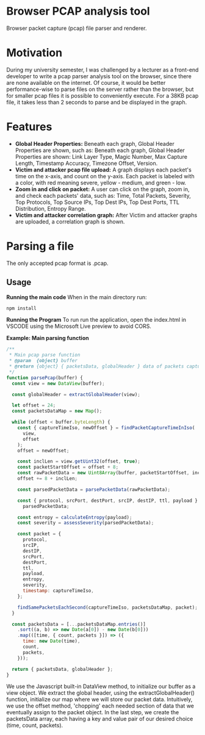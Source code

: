# Browser PCAP analysis tool

Browser packet capture (pcap) file parser and renderer.

# Motivation

During my university semester, I was challenged by a lecturer as a front-end developer to write a pcap parser analysis tool on the browser, since there are none available on the internet. Of course, it would be better performance-wise to parse files on the server rather than the browser, but for smaller pcap files it is possible to conveniently execute. For a 38KB pcap file, it takes less than 2 seconds to parse and be displayed in the graph.

# Features

- **Global Header Properties:** Beneath each graph, Global Header Properties are shown, such as: Beneath each graph, Global Header Properties are shown: Link Layer Type, Magic Number, Max Capture Length, Timestamp Accuracy, Timezone Offset, Version.
- **Victim and attacker pcap file upload:** A graph displays each packet's time on the x-axis, and count on the y-axis. Each packet is labeled with a color, with red meaning severe, yellow - medium, and green - low.
- **Zoom in and click on packet:** A user can click on the graph, zoom in, and check each packets' data, such as: Time, Total Packets, Severity, Top Protocols, Top Source IPs, Top Dest IPs, Top Dest Ports, TTL Distribution, Entropy Range.
- **Victim and attacker correlation graph:** After Victim and attacker graphs are uploaded, a correlation graph is shown.

# Parsing a file

The only accepted pcap format is .pcap.

## Usage

**Running the main code**
When in the main directory run:

```bash
npm install
```

**Running the Program**
To run run the application, open the index.html in VSCODE using the Microsoft Live preview to avoid CORS.

**Example: Main parsing function**

```javascript
/**
 * Main pcap parse function
 * @param  {object} buffer
 * @return {object} { packetsData, globalHeader } data of packets captured each second and their severity scores. Gloabl packet header data
 */
function parsePcap(buffer) {
  const view = new DataView(buffer);

  const globalHeader = extractGlobalHeader(view);

  let offset = 24;
  const packetsDataMap = new Map();

  while (offset < buffer.byteLength) {
    const { captureTimeIso, newOffset } = findPacketCaptureTimeInIso(
      view,
      offset
    );
    offset = newOffset;

    const inclLen = view.getUint32(offset, true);
    const packetStartOffset = offset + 8;
    const rawPacketData = new Uint8Array(buffer, packetStartOffset, inclLen);
    offset += 8 + inclLen;

    const parsedPacketData = parsePacketData(rawPacketData);

    const { protocol, srcPort, destPort, srcIP, destIP, ttl, payload } =
      parsedPacketData;

    const entropy = calculateEntropy(payload);
    const severity = assessSeverity(parsedPacketData);

    const packet = {
      protocol,
      srcIP,
      destIP,
      srcPort,
      destPort,
      ttl,
      payload,
      entropy,
      severity,
      timestamp: captureTimeIso,
    };

    findSamePacketsEachSecond(captureTimeIso, packetsDataMap, packet);
  }

  const packetsData = [...packetsDataMap.entries()]
    .sort((a, b) => new Date(a[0]) - new Date(b[0]))
    .map(([time, { count, packets }]) => ({
      time: new Date(time),
      count,
      packets,
    }));

  return { packetsData, globalHeader };
}
```

We use the Javascript built-in DataView method, to initialize our buffer as a view object. We extract the global header, using the extractGlobalHeader() function, initialize our map where we will store our packet data. Intuitively, we use the offset method, 'chopping' each needed section of data that we eventually assign to the packet object. In the last step, we create the packetsData array, each having a key and value pair of our desired choice (time, count, packets).
